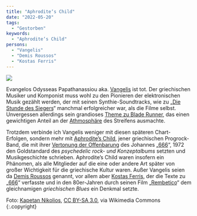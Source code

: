 ```yaml
---
title: "Aphrodite‘s Child"
date: "2022-05-20"
tags:
  - "Gestorben"
keywords:
  - "Aphrodite‘s Child"
persons:
  - "Vangelis"
  - "Demis Roussos"
  - "Kostas Ferris"
---
```


![](/images/VangelisElGrecopremiere.jpg)

Evangelos Odysseas Papathanassiou aka. [Vangelis](https://de.wikipedia.org/wiki/Vangelis) ist tot. Der griechischen Musiker und Komponist muss wohl zu den Pionieren der elektronischen Musik gezählt werden, der mit seinen Synthie-Soundtracks, wie zu „[Die Stunde des Siegers](https://www.youtube.com/watch?v=8a-HfNE3EIo)“ manchmal erfolgreicher war, als die Filme selbst. Unvergessen allerdings sein grandioses [Theme zu Blade Runner](https://www.youtube.com/watch?v=ccJJ0uxigVA), das einen gewichtigen Anteil an der [Athmosphäre](https://www.youtube.com/watch?v=8FeFBvL94eQ) des Streifens ausmachte.

Trotzdem verbinde ich Vangelis weniger mit diesen späteren Chart-Erfolgen, sondern mehr mit [Aphrodite’s Child](https://de.wikipedia.org/wiki/Aphrodite%E2%80%99s_Child), jener griechischen Progrock-Band, die mit ihrer [Vertonung der Offenbarung](https://www.youtube.com/watch?v=3KCbqhJt16k) des Johannes „[666](https://de.wikipedia.org/wiki/666_(Aphrodite%E2%80%99s-Child-Album))“, 1972 den Goldstandard des _psychedelic rock- und Konzeptalbums_ setzten und Musikgeschichte schrieben. Aphrodite’s Child waren insofern ein Phänomen, als alle Mitglieder auf die eine oder andere Art später von großer Wichtigkeit für die griechische Kultur waren. Außer Vangelis seien da [Demis Roussos](https://de.wikipedia.org/wiki/Demis_Roussos) genannt, vor allem aber [Kostas Ferris](https://de.wikipedia.org/wiki/Kostas_Ferris), der die Texte zu „[666](https://www.youtube.com/watch?v=V4T_z6ajrM8)“ verfasste und in den 80er-Jahren durch seinen Film „[Rembetico](https://www.youtube.com/watch?v=GZXSjtZ0P1I&t=2031s)“ dem gleichnamigen _griechischen Blues_ ein Denkmal setzte.

Foto: [Kapetan Nikolios](https://commons.wikimedia.org/wiki/File:VangelisElGrecopremiere.jpg), [CC BY-SA 3.0](https://creativecommons.org/licenses/by-sa/3.0), via Wikimedia Commons {:.copyright}
